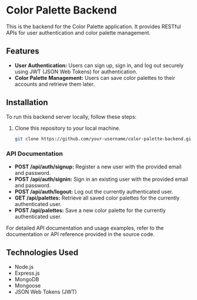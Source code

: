# Color Palette Backend

This is the backend for the Color Palette application. It provides RESTful APIs for user authentication and color palette management.

## Features

- **User Authentication:** Users can sign up, sign in, and log out securely using JWT (JSON Web Tokens) for authentication.
- **Color Palette Management:** Users can save color palettes to their accounts and retrieve them later.


## Installation

To run this backend server locally, follow these steps:

1. Clone this repository to your local machine.
   ```bash
   git clone https://github.com/your-username/color-palette-backend.git


### API Documentation

- **POST /api/auth/signup:** Register a new user with the provided email and password.
- **POST /api/auth/signin:** Sign in an existing user with the provided email and password.
- **POST /api/auth/logout:** Log out the currently authenticated user.
- **GET /api/palettes:** Retrieve all saved color palettes for the currently authenticated user.
- **POST /api/palettes:** Save a new color palette for the currently authenticated user.

For detailed API documentation and usage examples, refer to the documentation or API reference provided in the source code.

## Technologies Used

- Node.js
- Express.js
- MongoDB
- Mongoose
- JSON Web Tokens (JWT)
